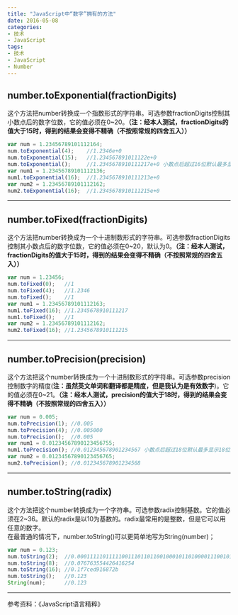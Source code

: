 ```yaml
---
title: "JavaScript中“数字”拥有的方法"
date: 2016-05-08
categories: 
- 技术
- JavaScript
tags:
- 技术
- JavaScript
- Number
---
```


## number.toExponential(fractionDigits)  
这个方法把number转换成一个指数形式的字符串。可选参数fractionDigits控制其小数点后的数字位数，它的值必须在0~20。**（注：经本人测试，fractionDigits的值大于15时，得到的结果会变得不精确（不按照常规的四舍五入））**   
```js
var num = 1.23456789101112164;
num.toExponential(4);    //1.2346e+0
num.toExponential(15);   //1.234567891011122e+0
num.toExponential();     //1.2345678910111217e+0 小数点后超过16位默认最多显示16位且结果不精确
var num1 = 1.23456789101112136;
num1.toExponential(16);  //1.2345678910111213e+0
var num2 = 1.23456789101112162;
num2.toExponential(16);  //1.2345678910111215e+0
```

<!-- more -->

----------

## number.toFixed(fractionDigits)
这个方法把number转换成为一个十进制数形式的字符串。可选参数fractionDigits控制其小数点后的数字位数，它的值必须在0~20，默认为0。**（注：经本人测试，fractionDigits的值大于15时，得到的结果会变得不精确（不按照常规的四舍五入））**   
```js
var num = 1.23456;
num.toFixed(0);   //1
num.toFixed(4);   //1.2346
num.toFixed();    //1
var num1 = 1.23456789101112163;
num1.toFixed(16); //1.2345678910111217
num1.toFixed();   //1
var num2 = 1.23456789101112162;
num2.toFixed(16); //1.2345678910111215
```
----------

## number.toPrecision(precision)
这个方法把这个number转换成为一个十进制数形式的字符串。可选参数precision控制数字的精度(**注：虽然英文单词和翻译都是精度，但是我认为是有效数字**)。它的值必须在0~21。**（注：经本人测试，precision的值大于18时，得到的结果会变得不精确（不按照常规的四舍五入））**   
```js
var num = 0.005;
num.toPrecision(1); //0.005
num.toPrecision(4); //0.005000
num.toPrecision();  //0.005
var num1 = 0.01234567890123456755;
num1.toPrecision(); //0.012345678901234567 小数点后超过18位默认最多显示18位且结果不精确
var num2 = 0.01234567890123456765;
num2.toPrecision(); //0.012345678901234568
```
----------

## number.toString(radix)
这个方法把这个number转换成为一个字符串。可选参数radix控制基数。它的值必须在2~36。默认的radix是以10为基数的。radix最常用的是整数，但是它可以用任意的数字。   
在最普通的情况下，number.toString()可以更简单地写为String(number)；   
```js
var num = 0.123;
num.toString(2);  //0.0001111101111100111011011001000101101000011100101011
num.toString(8);  //0.076763554426416254
num.toString(16); //0.1f7ced916872b
num.toString();   //0.123
String(num);      //0.123
```
---
参考资料：《JavaScript语言精粹》